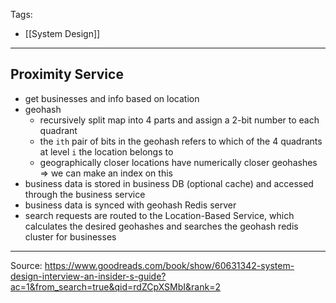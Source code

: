 Tags:
- [[System Design]]
---
## Proximity Service
- get businesses and info based on location
- geohash
    - recursively split map into 4 parts and assign a 2-bit number to each quadrant
    - the `ith` pair of bits in the geohash refers to which of the 4 quadrants at level `i` the location belongs to
    - geographically closer locations have numerically closer geohashes => we can make an index on this
- business data is stored in business DB (optional cache) and accessed through the business service
- business data is synced with geohash Redis server
- search requests are routed to the Location-Based Service, which calculates the desired geohashes and searches the geohash redis cluster for businesses

---
Source: https://www.goodreads.com/book/show/60631342-system-design-interview-an-insider-s-guide?ac=1&from_search=true&qid=rdZCpXSMbI&rank=2

